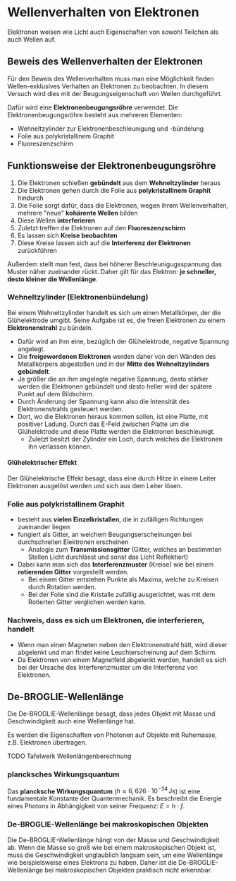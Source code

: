 # Wellenverhalten von Elektronen

Elektronen weisen wie Licht auch Eigenschaften von sowohl Teilchen als auch Wellen auf.

## Beweis des Wellenverhalten der Elektronen

Für den Beweis des Wellenverhalten muss man eine Möglichkeit finden Wellen-exklusives Verhalten an Elektronen zu beobachten. In diesem Versuch wird dies mit der Beugungseigenschaft von Wellen durchgeführt.

Dafür wird eine **Elektronenbeugungsröhre** verwendet. Die Elektronenbeugungsröhre besteht aus mehreren Elementen:

- Wehneltzylinder zur Elektronenbeschleunigung und -bündelung
- Folie aus polykristallinem Graphit
- Fluoreszenzschirm

## Funktionsweise der Elektronenbeugungsröhre

1. Die Elektronen schießen **gebündelt** aus dem **Wehneltzylinder** heraus
2. Die Elektronen gehen durch die Folie aus **polykristallinem Graphit** hindurch
3. Die Folie sorgt dafür, dass die Elektronen, wegen ihrem Wellenverhalten, mehrere "neue" **kohärente Wellen** bilden
4. Diese Wellen **interferieren**
5. Zuletzt treffen die Elektronen auf den **Fluoreszenzschirm**
6. Es lassen sich **Kreise beobachten**
7. Diese Kreise lassen sich auf die **Interferenz der Elektronen** zurückführen

Außerdem stellt man fest, dass bei höherer Beschleunigugsspannung das Muster näher zueinander rückt. Daher gilt für das Elektron: **je schneller, desto kleiner die Wellenlänge**.

### Wehneltzylinder (Elektronenbündelung)

Bei einem Wehneltzylinder handelt es sich um einen Metallkörper, der die Glühelektrode umgibt. Seine Aufgabe ist es, die freien Elektronen zu einem **Elektronenstrahl** zu bündeln.

- Dafür wird an ihm eine, bezüglich der Glühelektrode, negative Spannung angelegt.
- Die **freigewordenen Elektronen** werden daher von den Wänden des Metallkörpers abgestoßen und in der **Mitte des Wehneltzylinders gebündelt**.
- Je größer die an ihm angelegte negative Spannung, desto stärker werden die Elektronen gebündelt und desto heller wird der spätere Punkt auf dem Bildschirm.
- Durch Änderung der Spannung kann also die Intensität des Elektronenstrahls gesteuert werden.
- Dort, wo die Elektronen heraus kommen sollen, ist eine Platte, mit positiver Ladung. Durch das E-Feld zwischen Platte um die Glühelektrode und diese Platte werden die Elektronen beschleunigt.
  - Zuletzt besitzt der Zylinder ein Loch, durch welches die Elektronen ihn verlassen können.

#### Glühelektrischer Effekt

Der Glühelektrische Effekt besagt, dass eine durch Hitze in einem Leiter Elektronen ausgelöst werden und sich aus dem Leiter lösen.

### Folie aus polykristallinem Graphit

- besteht aus **vielen Einzelkristallen**, die in zufälligen Richtungen zueinander liegen
- fungiert als Gitter, an welchem Beugungserscheinungen bei durchschreiten Elektronen erscheinen
  - Analogie zum **Transmissionsgitter** (Gitter, welches an bestimmten Stellen Licht durchlässt und sonst das Licht Reflektiert)
- Dabei kann man sich das **Interferenzmuster** (Kreise) wie bei einem **rotierenden Gitter** vorgestellt werden.
  - Bei einem Gitter entstehen Punkte als Maxima, welche zu Kreisen durch Rotation werden.
  - Bei der Folie sind die Kristalle zufällig ausgerichtet, was mit dem Rotierten Gitter verglichen werden kann.

### Nachweis, dass es sich um Elektronen, die interferieren, handelt

- Wenn man einen Magneten neben den Elektronenstrahl hält, wird dieser abgelenkt und man findet keine Leuchterscheinung auf dem Schirm.
- Da Elektronen von einem Magnetfeld abgelenkt werden, handelt es sich bei der Ursache des Interferenzmuster um die Interferenz von Elektronen.

## De-BROGLIE-Wellenlänge

Die De-BROGLIE-Wellenlänge besagt, dass jedes Objekt mit Masse und Geschwindigkeit auch eine Wellenlänge hat.

Es werden die Eigenschaften von Photonen auf Objekte mit Ruhemasse, z.B. Elektronen übertragen.

TODO Tafelwerk Wellenlängenberechnung

### plancksches Wirkungsquantum

Das **plancksche Wirkungsquantum** ($h \approx 6{,}626 \cdot 10^{-34} \, \text{Js}$) ist eine fundamentale Konstante der Quantenmechanik. Es beschreibt die Energie eines Photons in Abhängigkeit von seiner Frequenz: $E = h \cdot f$.

### De-BROGLIE-Wellenlänge bei makroskopischen Objekten

Die De-BROGLIE-Wellenlänge hängt von der Masse und Geschwindigkeit ab. Wenn die Masse so groß wie bei einem makroskopischen Objekt ist, muss die Geschwindigkeit unglaublich langsam sein, um eine Wellenlänge wie beispielsweise eines Elektrons zu haben. Daher ist die De-BROGLIE-Wellenlänge bei makroskopischen Objekten praktisch nicht erkennbar.
